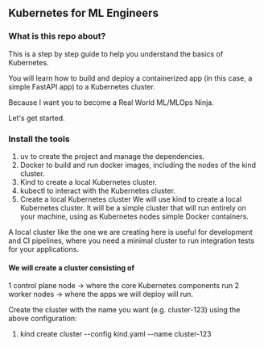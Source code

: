 ## Kubernetes for ML Engineers
### What is this repo about?
This is a step by step guide to help you understand the basics of Kubernetes.

You will learn how to build and deploy a containerized app (in this case, a simple FastAPI app) to a Kubernetes cluster.

Because I want you to become a Real World ML/MLOps Ninja.

Let's get started.
### Install the tools
1. uv to create the project and manage the dependencies.
2. Docker to build and run docker images, including the nodes of the kind cluster.
3. Kind to create a local Kubernetes cluster.
4. kubectl to interact with the Kubernetes cluster.
2. Create a local Kubernetes cluster
We will use kind to create a local Kubernetes cluster. It will be a simple cluster that will run entirely on your machine, using as Kubernetes nodes simple Docker containers.

A local cluster like the one we are creating here is useful for development and CI pipelines, where you need a minimal cluster to run integration tests for your applications.

#### We will create a cluster consisting of

1 control plane node -> where the core Kubernetes components run
2 worker nodes -> where the apps we will deploy will run.

Create the cluster with the name you want (e.g. cluster-123) using the above configuration:
1. kind create cluster --config kind.yaml --name cluster-123


